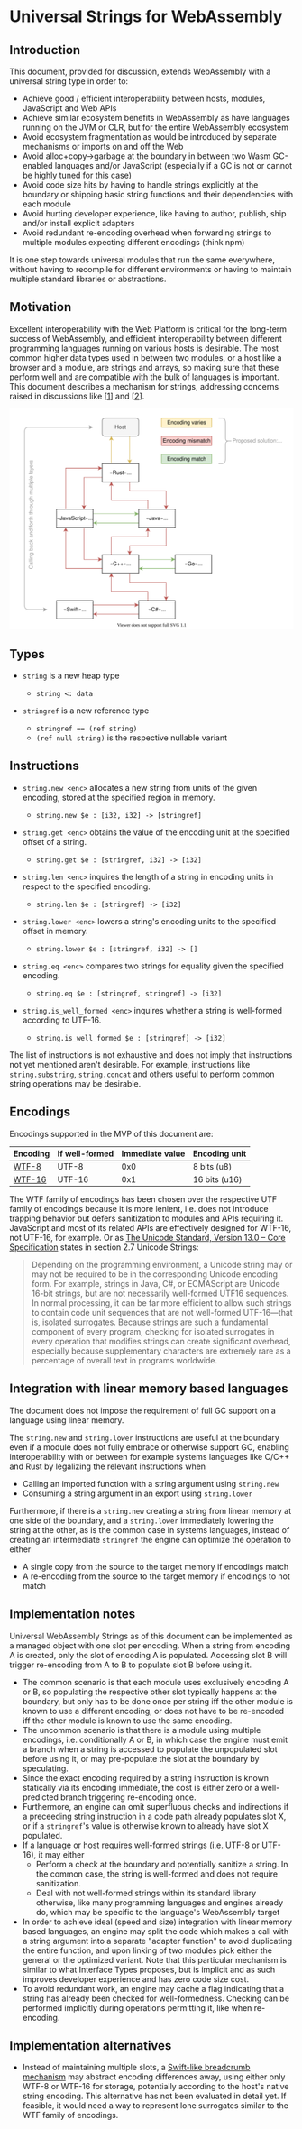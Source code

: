 # Universal Strings for WebAssembly

## Introduction

This document, provided for discussion, extends WebAssembly with a universal string type in order to:

* Achieve good / efficient interoperability between hosts, modules, JavaScript and Web APIs
* Achieve similar ecosystem benefits in WebAssembly as have languages running on the JVM or CLR, but for the entire WebAssembly ecosystem
* Avoid ecosystem fragmentation as would be introduced by separate mechanisms or imports on and off the Web
* Avoid alloc+copy->garbage at the boundary in between two Wasm GC-enabled languages and/or JavaScript (especially if a GC is not or cannot be highly tuned for this case)
* Avoid code size hits by having to handle strings explicitly at the boundary or shipping basic string functions and their dependencies with each module
* Avoid hurting developer experience, like having to author, publish, ship and/or install explicit adapters
* Avoid redundant re-encoding overhead when forwarding strings to multiple modules expecting different encodings (think npm)

It is one step towards universal modules that run the same everywhere, without having to recompile for different environments or having to maintain multiple standard libraries or abstractions.

## Motivation

Excellent interoperability with the Web Platform is critical for the long-term success of WebAssembly, and efficient interoperability between different programming languages running on various hosts is desirable. The most common higher data types used in between two modules, or a host like a browser and a module, are strings and arrays, so making sure that these perform well and are compatible with the bulk of languages is important. This document describes a mechanism for strings, addressing concerns raised in discussions like [[1](https://github.com/WebAssembly/interface-types/issues/13)] and [[2](https://github.com/WebAssembly/gc/issues/145)].

<p align="center">
  <img src="./module-graph.svg" alt="Module graph" />
</p>

## Types

* `string` is a new heap type
  * `string <: data`

* `stringref` is a new reference type
  * `stringref == (ref string)`
  * `(ref null string)` is the respective nullable variant

## Instructions

* `string.new <enc>` allocates a new string from units of the given encoding, stored at the specified region in memory.
  * `string.new $e : [i32, i32] -> [stringref]`

* `string.get <enc>` obtains the value of the encoding unit at the specified offset of a string.
  * `string.get $e : [stringref, i32] -> [i32]`

* `string.len <enc>` inquires the length of a string in encoding units in respect to the specified encoding.
  * `string.len $e : [stringref] -> [i32]`

* `string.lower <enc>` lowers a string's encoding units to the specified offset in memory.
  * `string.lower $e : [stringref, i32] -> []`

* `string.eq <enc>` compares two strings for equality given the specified encoding.
  * `string.eq $e : [stringref, stringref] -> [i32]`

* `string.is_well_formed <enc>` inquires whether a string is well-formed according to UTF-16.
  * `string.is_well_formed $e : [stringref] -> [i32]`

The list of instructions is not exhaustive and does not imply that instructions not yet mentioned aren't desirable. For example, instructions like `string.substring`, `string.concat` and others useful to perform common string operations may be desirable.

## Encodings

Encodings supported in the MVP of this document are:

Encoding | If well-formed | Immediate value | Encoding unit
---------|----------------|-----------------|---------------
[WTF-8](https://simonsapin.github.io/wtf-8/) | UTF-8 | 0x0 | 8 bits (u8)
[WTF-16](https://simonsapin.github.io/wtf-8/#wtf-16) | UTF-16 | 0x1 | 16 bits (u16)

The WTF family of encodings has been chosen over the respective UTF family of encodings because it is more lenient, i.e. does not introduce trapping behavior but defers sanitization to modules and APIs requiring it. JavaScript and most of its related APIs are effectively designed for WTF-16, not UTF-16, for example. Or as [The Unicode Standard, Version 13.0 – Core Specification](http://www.unicode.org/versions/Unicode13.0.0/ch02.pdf) states in section 2.7 Unicode Strings:

> Depending on the programming environment, a Unicode string may or may not be required to be in the corresponding Unicode encoding form. For example, strings in Java, C#, or ECMAScript are Unicode 16-bit strings, but are not necessarily well-formed UTF16 sequences. In normal processing, it can be far more efficient to allow such strings to contain code unit sequences that are not well-formed UTF-16—that is, isolated surrogates. Because strings are such a fundamental component of every program, checking for isolated surrogates in every operation that modifies strings can create significant overhead, especially because supplementary characters are extremely rare as a percentage of overall text in programs worldwide.

## Integration with linear memory based languages

The document does not impose the requirement of full GC support on a language using linear memory.

The `string.new` and `string.lower` instructions are useful at the boundary even if a module does not fully embrace or otherwise support GC, enabling interoperability with or between for example systems languages like C/C++ and Rust by legalizing the relevant instructions when

* Calling an imported function with a string argument using `string.new`
* Consuming a string argument in an export using `string.lower`

Furthermore, if there is a `string.new` creating a string from linear memory at one side of the boundary, and a `string.lower` immediately lowering the string at the other, as is the common case in systems languages, instead of creating an intermediate `stringref` the engine can optimize the operation to either

* A single copy from the source to the target memory if encodings match
* A re-encoding from the source to the target memory if encodings to not match

## Implementation notes

Universal WebAssembly Strings as of this document can be implemented as a managed object with one slot per encoding. When a string from encoding A is created, only the slot of encoding A is populated. Accessing slot B will trigger re-encoding from A to B to populate slot B before using it.

* The common scenario is that each module uses exclusively encoding A or B, so populating the respective other slot typically happens at the boundary, but only has to be done once per string iff the other module is known to use a different encoding, or does not have to be re-encoded iff the other module is known to use the same encoding.
* The uncommon scenario is that there is a module using multiple encodings, i.e. conditionally A or B, in which case the engine must emit a branch when a string is accessed to populate the unpopulated slot before using it, or may pre-populate the slot at the boundary by speculating.
* Since the exact encoding required by a string instruction is known statically via its encoding immediate, the cost is either zero or a well-predicted branch triggering re-encoding once.
* Furthermore, an engine can omit superfluous checks and indirections if a preceeding string instruction in a code path already populates slot X, or if a `stringref`'s value is otherwise known to already have slot X populated.
* If a language or host requires well-formed strings (i.e. UTF-8 or UTF-16), it may either
  * Perform a check at the boundary and potentially sanitize a string. In the common case, the string is well-formed and does not require sanitization.
  * Deal with not well-formed strings within its standard library otherwise, like many programming languages and engines already do, which may be specific to the language's WebAssembly target
* In order to achieve ideal (speed and size) integration with linear memory based languages, an engine may split the code which makes a call with a string argument into a separate "adapter function" to avoid duplicating the entire function, and upon linking of two modules pick either the general or the optimized variant. Note that this particular mechanism is similar to what Interface Types proposes, but is implicit and as such improves developer experience and has zero code size cost.
* To avoid redundant work, an engine may cache a flag indicating that a string has already been checked for well-formedness. Checking can be performed implicitly during operations permitting it, like when re-encoding.

## Implementation alternatives

* Instead of maintaining multiple slots, a [Swift-like breadcrumb mechanism](https://swift.org/blog/utf8-string/#breadcrumbs) may abstract encoding differences away, using either only WTF-8 or WTF-16 for storage, potentially according to the host's native string encoding. This alternative has not been evaluated in detail yet. If feasible, it would need a way to represent lone surrogates similar to the WTF family of encodings.
